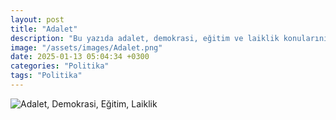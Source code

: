 ```yaml
---
layout: post
title: "Adalet"
description: "Bu yazıda adalet, demokrasi, eğitim ve laiklik konularını ele alıyoruz."
image: "/assets/images/Adalet.png"
date: 2025-01-13 05:04:34 +0300
categories: "Politika"
tags: "Politika"
---
```

 


<!-- Resmin sayfada görünmesi için -->
<img src="{{ site.url }}/assets/images/Adalet.png" alt="Adalet, Demokrasi, Eğitim, Laiklik" /> 
 
  
 
